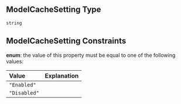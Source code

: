 ## ModelCacheSetting Type

`string`

## ModelCacheSetting Constraints

**enum**: the value of this property must be equal to one of the following values:

| Value        | Explanation |
| :----------- | :---------- |
| `"Enabled"`  |             |
| `"Disabled"` |             |
